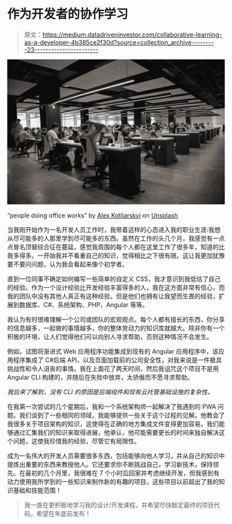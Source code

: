 # 作为开发者的协作学习

> 原文：<https://medium.datadriveninvestor.com/collaborative-learning-as-a-developer-4b385ce2f30d?source=collection_archive---------23----------------------->

![](img/a7a8020a1d2488467c0ef76f136cfced.png)

“people doing office works” by [Alex Kotliarskyi](https://unsplash.com/@frantic?utm_source=medium&utm_medium=referral) on [Unsplash](https://unsplash.com?utm_source=medium&utm_medium=referral)

当我刚开始作为一名开发人员工作时，我带着这样的心态进入我的职业生涯:我想从尽可能多的人那里学到尽可能多的东西。虽然在工作的头几个月，我感觉有一点点冒名顶替综合征在蔓延，感觉我周围的每个人都在这里工作了很多年，知道的比我多得多。一开始我并不看重自己的知识，觉得相比之下很有限。这让我更加犹豫要不要问问题，认为我会看起来像个初学者。

直到一位同事不确定如何编写一些简单的自定义 CSS，我才意识到我低估了自己的经验。作为一个设计经验比开发经验丰富得多的人，我在这方面非常有信心，而我的团队中没有其他人真正有这种经验。但是他们也拥有让我望而生畏的经验，扩展到数据库、C#、系统架构、PHP、Angular 等等。

我认为有时很难理解一个公司或团队的宏观观点。每个人都有擅长的东西，你分享的信息越多，一起做的事情越多，你的整体劳动力的知识库就越大。除非你有一个积极的环境，让人们觉得他们可以向别人寻求帮助，否则这种情况不会发生。

例如，试图将渐进式 Web 应用程序功能集成到现有的 Angular 应用程序中，该应用程序集成了 C#后端 API，以及页面加载前的公司安全性，对我来说是一件极具挑战性和令人沮丧的事情。我在上面花了两天时间，然后我诅咒这个项目不是用 Angular CLI 构建的，并随后在失败中放弃，太骄傲而不愿寻求帮助。

*我后来了解到，没有 CLI 的原因是后端组件和现有云托管基础设施的复杂性。*

在我第一次尝试的几个星期后，我和一个系统架构师一起解决了我遇到的 PWA 问题。我们谈到了一些相同的领域，我能够提供一些关于这个过程的见解。他教会了我很多关于项目架构的知识，这使得在正确的地方集成文件变得更加容易。我们能够通过汇集我们的知识来取得进展，他承认，他可能需要更长的时间来独自解决这个问题，这使我珍惜我的经验，尽管它有局限性。

成为一名伟大的开发人员需要很多东西，包括能够向他人学习，并从自己的知识中提炼出重要的东西来教授他人。它还要求你不断挑战自己，学习新技术，保持领先。在最初的几个月里，我很难在 7 个小时后回家并考虑继续开发，但我感到有动力使用我所学到的一些知识来制作新的有趣的项目，这些项目以前超出了我的知识基础和技能范围！

> 我一直在更积极地学习我的设计/开发课程，并希望尽快敲定最终的项目代码，希望在年底前发布！